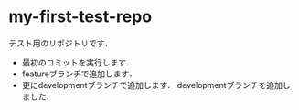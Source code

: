 # my-first-test-repo

テスト用のリポジトリです．

- 最初のコミットを実行します．
- featureブランチで追加します．
- 更にdevelopmentブランチで追加します．
developmentブランチを追加しました.

